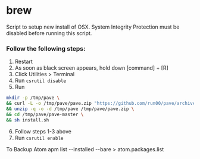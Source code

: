 # brew
Script to setup new install of OSX.  System Integrity Protection must be disabled before running this script.

### Follow the following steps:
1. Restart
2. As soon as black screen appears, hold down [command] + [R]
3. Click Utilities > Terminal
4. Run `csrutil disable`
5. Run
```bash
mkdir -p /tmp/pave \
&& curl -L -o /tmp/pave/pave.zip "https://github.com/run00/pave/archive/master.zip" \
&& unzip -q -o -d /tmp/pave /tmp/pave/pave.zip \
&& cd /tmp/pave/pave-master \
&& sh install.sh
```
6. Follow steps 1-3 above
7. Run `csrutil enable`


To Backup Atom
apm list --installed --bare > atom.packages.list
